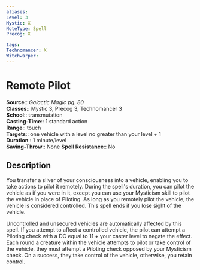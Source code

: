 ```yaml
---
aliases: 
Level: 3
Mystic: X
NoteType: Spell
Precog: X

tags: 
Technomancer: X
Witchwarper: 
---
```


# Remote Pilot

**Source**:: _Galactic Magic pg. 80_  
**Classes**:: Mystic 3, Precog 3, Technomancer 3  
**School**:: transmutation  
**Casting-Time**:: 1 standard action  
**Range**:: touch  
**Targets**:: one vehicle with a level no greater than your level + 1  
**Duration**:: 1 minute/level  
**Saving-Throw**:: None
**Spell Resistance**:: No

## Description

You transfer a sliver of your consciousness into a vehicle, enabling you to take actions to pilot it remotely. During the spell's duration, you can pilot the vehicle as if you were in it, except you can use your Mysticism skill to pilot the vehicle in place of Piloting. As long as you remotely pilot the vehicle, the vehicle is considered controlled. This spell ends if you lose sight of the vehicle.

Uncontrolled and unsecured vehicles are automatically affected by this spell. If you attempt to affect a controlled vehicle, the pilot can attempt a Piloting check with a DC equal to 11 + your caster level to negate the effect. Each round a creature within the vehicle attempts to pilot or take control of the vehicle, they must attempt a Piloting check opposed by your Mysticism check. On a success, they take control of the vehicle, otherwise, you retain control.
